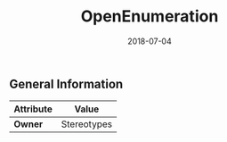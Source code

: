 ﻿---
title: OpenEnumeration
toc: false
type: specs
date: "2018-07-04"
draft: false
specification: KBL
version: 2.5
documentType: "Recommendation"
elementType: Class
classes:
  - OpenEnumeration
menu_name: kbl-2.5
---

## General Information

| Attribute               | Value |
|-------------------------|-------|
| **Owner**               | Stereotypes |
